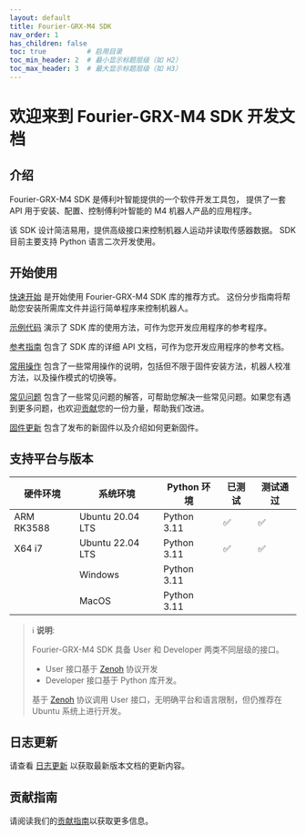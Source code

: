 ```yaml
---
layout: default
title: Fourier-GRX-M4 SDK
nav_order: 1
has_children: false
toc: true          # 启用目录
toc_min_header: 2  # 最小显示标题层级（如 H2）
toc_max_header: 3  # 最大显示标题层级（如 H3）
---
```


# 欢迎来到 Fourier-GRX-M4 SDK 开发文档

## 介绍

Fourier-GRX-M4 SDK 是傅利叶智能提供的一个软件开发工具包，
提供了一套 API 用于安装、配置、控制傅利叶智能的 M4 机器人产品的应用程序。

该 SDK 设计简洁易用，提供高级接口来控制机器人运动并读取传感器数据。
SDK 目前主要支持 Python 语言二次开发使用。

## 开始使用

[快速开始](/fourier-grx-M4/docs/quickstart) 是开始使用 Fourier-GRX-M4 SDK 库的推荐方式。
这份分步指南将帮助您安装所需库文件并运行简单程序来控制机器人。

[示例代码](/fourier-grx-M4/docs/examples) 演示了 SDK 库的使用方法，可作为您开发应用程序的参考程序。

[参考指南](/fourier-grx-M4/docs/reference) 包含了 SDK 库的详细 API 文档，可作为您开发应用程序的参考文档。

[常用操作](/fourier-grx-M4/docs/usage) 包含了一些常用操作的说明，包括但不限于固件安装方法，机器人校准方法，以及操作模式的切换等。

[常见问题](/fourier-grx-M4/docs/faq) 包含了一些常见问题的解答，可帮助您解决一些常见问题。如果您有遇到更多问题，也欢迎[贡献](/fourier-grx-M4/docs/contributing)您的一份力量，帮助我们改进。

[固件更新](/fourier-grx-M4/docs/update) 包含了发布的新固件以及介绍如何更新固件。

## 支持平台与版本

| 硬件环境       | 系统环境             | Python 环境   | 已测试 | 测试通过 |
|------------|------------------|-------------|-----|------|
| ARM RK3588 | Ubuntu 20.04 LTS | Python 3.11 | ✅   | ✅    |
| X64 i7     | Ubuntu 22.04 LTS | Python 3.11 | ✅   | ✅    |
|            | Windows          | Python 3.11 |     |      |
|            | MacOS            | Python 3.11 |     |      |

> ℹ️ **说明**:
>
> Fourier-GRX-M4 SDK 具备 User 和 Developer 两类不同层级的接口。
> - User 接口基于 [Zenoh](https://zenoh.io) 协议开发
> - Developer 接口基于 Python 库开发。
>
> 基于 [Zenoh](https://zenoh.io) 协议调用 User 接口，无明确平台和语言限制，但仍推荐在 Ubuntu 系统上进行开发。

## 日志更新

请查看 [日志更新](/fourier-grx-M4/docs/changelog) 以获取最新版本文档的更新内容。

## 贡献指南

请阅读我们的[贡献指南](/fourier-grx-M4/docs/contributing)以获取更多信息。